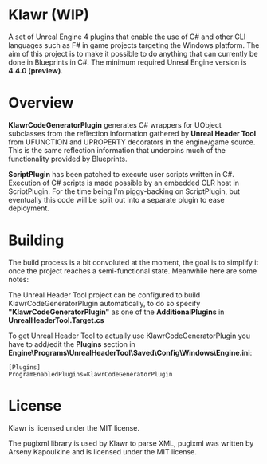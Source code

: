 Klawr (WIP)
=======

A set of Unreal Engine 4 plugins that enable the use of C# and other CLI languages such as F# in game projects targeting the Windows platform. The aim of this project is to make it possible to do anything that can currently be done in Blueprints in C#. The minimum required Unreal Engine version is **4.4.0 (preview)**.

Overview
======
**KlawrCodeGeneratorPlugin** generates C# wrappers for UObject subclasses from the reflection information gathered by  **Unreal Header Tool** from UFUNCTION and UPROPERTY decorators in the engine/game source. This is the same reflection information that underpins much of the functionality provided by Blueprints.

**ScriptPlugin** has been patched to execute user scripts written in C#. Execution of C# scripts is made possible by an embedded CLR host in ScriptPlugin. For the time being I'm piggy-backing on ScriptPlugin, but eventually this code will be split out into a separate plugin to ease deployment.

Building
======

The build process is a bit convoluted at the moment, the goal is to simplify it once the project reaches a semi-functional state. Meanwhile here are some notes:

The Unreal Header Tool project can be configured to build KlawrCodeGeneratorPlugin automatically, to do so specify **"KlawrCodeGeneratorPlugin"** as one of the **AdditionalPlugins** in **UnrealHeaderTool.Target.cs**

To get Unreal Header Tool to actually use KlawrCodeGeneratorPlugin you have to add/edit the **Plugins** section in **Engine\Programs\UnrealHeaderTool\Saved\Config\Windows\Engine.ini**:
```
[Plugins]
ProgramEnabledPlugins=KlawrCodeGeneratorPlugin
```

License
=====
Klawr is licensed under the MIT license.

The pugixml library is used by Klawr to parse XML, pugixml was written by Arseny Kapoulkine and is licensed under the MIT license.

